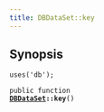 ```yaml
---
title: DBDataSet::key
---
```


## Synopsis

<code>uses('db');</code>

<code>public function <b><a href="DBDataSet">DBDataSet</a>::key</b>()</code>

